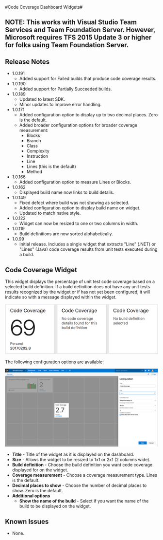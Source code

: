 #Code Coverage Dashboard Widgets#
## NOTE: This works with Visual Studio Team Services and Team Foundation Server. However, Microsoft requires TFS 2015 Update 3 or higher for folks using Team Foundation Server.

## Release Notes
* 1.0.191
    * Added support for Failed builds that produce code coverage results.
* 1.0.190
    * Added support for Partially Succeeded builds.
* 1.0.189
    * Updated to latest SDK.
    * Minor updates to improve error handling.
* 1.0.171
    * Added configuration option to display up to two decimal places. Zero is the default.
    * Added broader configuration options for broader coverage measurement:
        * Blocks
        * Branch
        * Class
        * Complexity
        * Instruction
        * Line
        * Lines (this is the default)
        * Method
* 1.0.166
    * Added configuration option to measure Lines or Blocks.
* 1.0.162
    * Displayed build name now links to build details.
* 1.0.149
    * Fixed defect where build was not showing as selected.
    * Added configuration option to display build name on widget. 
    * Updated to match native style.
* 1.0.122
    * Widget can now be resized to one or two columns in width.
* 1.0.119
    * Build definitions are now sorted alphabetically.
* 1.0.99
    * Initial release. Includes a single widget that extracts "Line" (.NET) or "Lines" (Java) code coverage results from unit tests executed during a build.

## Code Coverage Widget
This widget displays the percentage of unit test code coverage based on a selected build definition. If a build definition does not have any unit tests results recognized by the widget or if has not yet been configured, it will indicate so with a message displayed within the widget.

![](img/preview1.png)

The following configuration options are available:

![](img/screenshots/configuration.png)

* **Title** - Title of the widget as it is displayed on the dashboard.
* **Size** - Allows the widget to be resized to 1x1 or 2x1 (2 columns wide).
* **Build definition** - Choose the build definition you want code coverage displayed for on the widget.
* **Coverage measurement** - Choose a coverage measurement type. Lines is the default.
* **Decimal places to show** - Choose the number of decimal places to show. Zero is the default.
* **Additional options**
    * **Show the name of the build** - Select if you want the name of the build to be displayed on the widget.

## Known Issues
* None.
